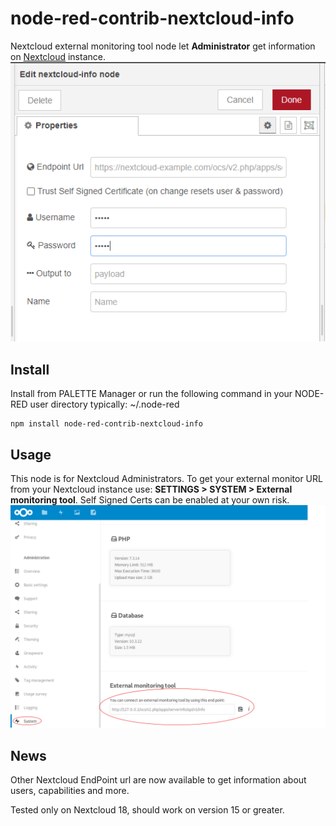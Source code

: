 # node-red-contrib-nextcloud-info
Nextcloud external monitoring tool node let **Administrator** get information on [Nextcloud](https://nextcloud.com) instance.
![Editor image](documentation/editorPalette.png "Editor image")
## Install
Install from PALETTE Manager or run the following command in your NODE-RED user directory typically: \~/.node-red
```
npm install node-red-contrib-nextcloud-info
```
## Usage
This node is for Nextcloud Administrators. To get your external monitor URL from your Nextcloud instance use: **SETTINGS > SYSTEM > External monitoring tool**. Self Signed Certs can be enabled at your own risk.
![Nextcloud System Settings image](documentation/Nextcloud-screenshot-settings-external-monitor3.png "Nextcloud System Settings image")

## News
Other Nextcloud EndPoint url are now available to get information about users, capabilities and more.

Tested only on Nextcloud 18, should work on version 15 or greater.
